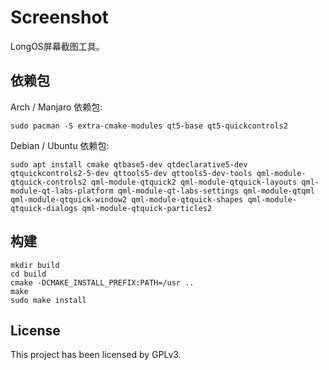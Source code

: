 # Screenshot

LongOS屏幕截图工具。

## 依赖包

Arch / Manjaro 依赖包:

```shell
sudo pacman -S extra-cmake-modules qt5-base qt5-quickcontrols2
```

Debian / Ubuntu 依赖包:
```shell
sudo apt install cmake qtbase5-dev qtdeclarative5-dev qtquickcontrols2-5-dev qttools5-dev qttools5-dev-tools qml-module-qtquick-controls2 qml-module-qtquick2 qml-module-qtquick-layouts qml-module-qt-labs-platform qml-module-qt-labs-settings qml-module-qtqml qml-module-qtquick-window2 qml-module-qtquick-shapes qml-module-qtquick-dialogs qml-module-qtquick-particles2
```

## 构建

```shell
mkdir build
cd build
cmake -DCMAKE_INSTALL_PREFIX:PATH=/usr ..
make
sudo make install
```

## License

This project has been licensed by GPLv3.
